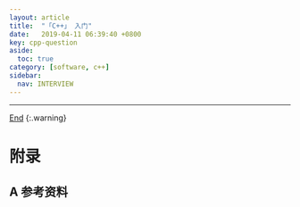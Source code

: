 ```yaml
---
layout: article
title:  "「C++」 入门"
date:   2019-04-11 06:39:40 +0800
key: cpp-question
aside:
  toc: true
category: [software, c++]
sidebar:
  nav: INTERVIEW
---
```

<span id='head'></span>  


-------------------  
[End](#head)
{:.warning}  



# 附录
## A 参考资料
